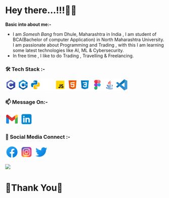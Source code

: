 <h1>Hey there...!!!🙋‍♂️</h1>

<strong>Basic into about me:- </strong>
- I am <em>Somesh Bang</em> from Dhule, Maharashtra in India , I am student of BCA(Bachelor of computer Application) in North Maharashtra University. I am passionate about Programming and Trading , with this I am learning some latest technologies like AI, ML & Cybersecurity.
- In free time , I like to do Trading , Travelling & Freelancing.


<h3>🛠 Tech Stack :- </h3>
<span><img height="35" src="https://github.com/SomeshBang/SomeshBang/blob/main/c.svg" /></span>
<span><img height="35" src="https://github.com/SomeshBang/SomeshBang/blob/main/c%2B%2B.svg" /></span>
<span><img height="35" src="https://github.com/SomeshBang/SomeshBang/blob/main/Python.svg" /></span>
<span><img height="35" src="https://github.com/SomeshBang/SomeshBang/blob/main/django.svg" /></span>
<span><img height="35" src="https://github.com/SomeshBang/SomeshBang/blob/main/javascript.svg" /></span>
<span><img height="35" src="https://github.com/SomeshBang/SomeshBang/blob/main/html.svg" /></span>
<span><img height="35" src="https://github.com/SomeshBang/SomeshBang/blob/main/css.svg" /></span>
<span><img height="35" src="https://github.com/SomeshBang/SomeshBang/blob/main/figma.svg" /></span>
<span><img height="35" src="https://github.com/SomeshBang/SomeshBang/blob/main/java.svg" /></span>
<span><img height="35" src="https://github.com/SomeshBang/SomeshBang/blob/main/visual-studio-code-seeklogo.com.svg" /></span>


<br>

<h3>📫 Message On:-</h3>
<div>
<a href="mailto:bangsomesh060801@gmail.com"><img height="42" src="https://github.com/SomeshBang/SomeshBang/blob/main/gmail.svg" /></a>
<a href="https://www.linkedin.com/in/somesh-bang"><img height="42" src="https://github.com/SomeshBang/SomeshBang/blob/main/linkedin.svg" /></a>
</div>



<h3>🤝 Social Media Connect :-</h3>
<div>
<a href="https://www.facebook.com/somesh.bang.5"><img height="42" src="https://github.com/SomeshBang/SomeshBang/blob/main/facebook.svg" /></a>
<a href="https://www.instagram.com/somesh0608/"><img height="42" src="https://github.com/SomeshBang/SomeshBang/blob/main/instagram.svg" /></a>
<a href="https://twitter.com/SomeshBang06"><img height="42" src="https://github.com/SomeshBang/SomeshBang/blob/main/twitter.svg" /></a>
</div>

<!---
SomeshBang/SomeshBang is a ✨ special ✨ repository because its `README.md` (this file) appears on your GitHub profile.
You can click the Preview link to take a look at your changes.
--->


![](https://komarev.com/ghpvc/?username=SomeshBang)

<h1></h1>
<h1><b>🙏Thank You👋</b></h1>
